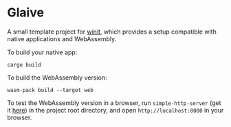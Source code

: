 # Glaive

A small template project for [winit](https://github.com/rust-windowing/winit), which provides a setup compatible with native applications and WebAssembly.

To build your native app:

    cargo build

To build the WebAssembly version:

    wasm-pack build --target web

To test the WebAssembly version in a browser, run `simple-http-server` (get it [here][shs]) in the project root directory, and open `http://localhost:8000` in your browser.

[shs]: https://crates.io/crates/simple-http-server
